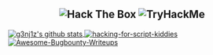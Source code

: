 <h2 align="center">
  <img src="http://www.hackthebox.eu/badge/image/155658" alt="Hack The Box">
  <img src="https://tryhackme-badges.s3.amazonaws.com/G3NJ1z.png" alt="TryHackMe">
</h2>


<a href="https://github.com/g3nj1z/g3nj1z">
  <img align="center" src="https://github-readme-stats.vercel.app/api?username=g3nj1z&show_icons=true&theme=tokyonight" alt="g3nj1z's github stats" />

<a href="https://github.com/g3nj1z/hacking-for-script-kiddies">
  <img align="center" src="https://github-readme-stats.vercel.app/api/pin/?username=g3nj1z&repo=hacking-for-script-kiddies&show_icons=true&theme=tokyonight" alt="hacking-for-script-kiddies" /a>

<a href="https://github.com/g3nj1z/Awesome-Bugbounty-Writeups">
  <img align="center" src="https://github-readme-stats.vercel.app/api/pin/?username=g3nj1z&repo=Awesome-Bugbounty-Writeups&show_icons=true&theme=tokyonight" alt="Awesome-Bugbounty-Writeups" /a>



